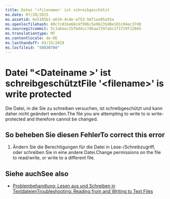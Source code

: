 ```yaml
---
title: Datei "<filename>' ist schreibgeschützt
ms.date: 07/20/2015
ms.assetid: 6e5105b1-a634-4cde-a753-5bf1ae85a55a
ms.openlocfilehash: 89c7c01be68c4f996c5e96235d0e101c04ec37d8
ms.sourcegitcommit: 5c1abeec15fbddcc7dbaa729fabc1f1f29f12045
ms.translationtype: MT
ms.contentlocale: de-DE
ms.lasthandoff: 03/15/2019
ms.locfileid: "58030708"
---
```

# <a name="file-filename-is-write-protected"></a><span data-ttu-id="fbb8a-102">Datei "\<Dateiname >' ist schreibgeschützt</span><span class="sxs-lookup"><span data-stu-id="fbb8a-102">File '\<filename>' is write protected</span></span>
<span data-ttu-id="fbb8a-103">Die Datei, in die Sie zu schreiben versuchen, ist schreibgeschützt und kann daher nicht geändert werden.</span><span class="sxs-lookup"><span data-stu-id="fbb8a-103">The file you are attempting to write to is write-protected and therefore cannot be changed.</span></span>  
  
## <a name="to-correct-this-error"></a><span data-ttu-id="fbb8a-104">So beheben Sie diesen Fehler</span><span class="sxs-lookup"><span data-stu-id="fbb8a-104">To correct this error</span></span>  
  
1.  <span data-ttu-id="fbb8a-105">Ändern Sie die Berechtigungen für die Datei in Lese-/Schreibzugriff, oder schreiben Sie in eine andere Datei.</span><span class="sxs-lookup"><span data-stu-id="fbb8a-105">Change permissions on the file to read/write, or write to a different file.</span></span>  
  
## <a name="see-also"></a><span data-ttu-id="fbb8a-106">Siehe auch</span><span class="sxs-lookup"><span data-stu-id="fbb8a-106">See also</span></span>

- [<span data-ttu-id="fbb8a-107">Problembehandlung: Lesen aus und Schreiben in Textdateien</span><span class="sxs-lookup"><span data-stu-id="fbb8a-107">Troubleshooting: Reading from and Writing to Text Files</span></span>](../../visual-basic/developing-apps/programming/drives-directories-files/troubleshooting-reading-from-and-writing-to-text-files.md)
